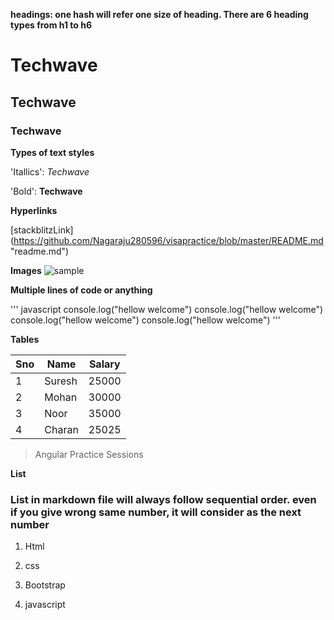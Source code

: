 **headings: one hash will refer one size of heading. There are 6 heading types from h1 to h6**

 # Techwave

## Techwave

### Techwave

**Types of text styles**

'Itallics': _Techwave_

'Bold': **Techwave**


**Hyperlinks**

[stackblitzLink] (https://github.com/Nagaraju280596/visapractice/blob/master/README.md "readme.md")

**Images**
![sample](https://www.mapsofindia.com/images2/india-map-2019.jpg "india map")

**Multiple lines of code or anything**

''' javascript
console.log("hellow welcome")
console.log("hellow welcome")
console.log("hellow welcome")
console.log("hellow welcome")
'''

**Tables**

|Sno|Name|Salary|
|---|---|---|
|1|Suresh|25000|
|2|Mohan|30000|
|3|Noor|35000|
|4|Charan|25025|

>Angular Practice Sessions

**List**

### List in markdown file will always follow sequential order. even if you give wrong same number, it will consider as the next number


1. Html

1. css

1. Bootstrap

1. javascript

